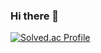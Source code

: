 ### Hi there 👋
[![Solved.ac Profile](http://mazassumnida.wtf/api/generate_badge?boj=gozipwang)](https://solved.ac/gozipwang)
<!--
**MiminZku/MiminZku** is a ✨ _special_ ✨ repository because its `README.md` (this file) appears on your GitHub profile.

Here are some ideas to get you started:

- 🔭 I’m currently working on ...
- 🌱 I’m currently learning ...
- 👯 I’m looking to collaborate on ...
- 🤔 I’m looking for help with ...
- 💬 Ask me about ...
- 📫 How to reach me: ...
- 😄 Pronouns: ...
- ⚡ Fun fact: ...
-->
